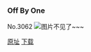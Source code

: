 ### Off By One
No.3062
![图片不见了~~~](https://imgs.xkcd.com/comics/off_by_one.png)

[原址](https://xkcd.com//3062) [下载](https://imgs.xkcd.com/comics/off_by_one.png)


